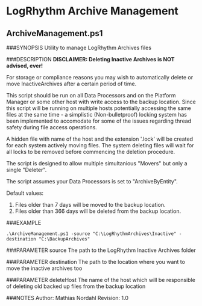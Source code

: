 # LogRhythm Archive Management
## ArchiveManagement.ps1

###SYNOPSIS
Utility to manage LogRhythm Archives files

###DESCRIPTION
**DISCLAIMER: Deleting Inactive Archives is NOT advised, ever!**

For storage or compliance reasons you may wish to automatically delete or move InactiveArchives after a certain period of time.   

This script should be run on all Data Processors and on the Platform Manager or some other host with write access to the backup location.
Since this script will be running on multiple hosts potentially accessing the same files at the same time - a simplistic (Non-bulletproof) locking system
has been implemented to accomodate for some of the issues regarding thread safety during file access operations.

A hidden file with name of the host and the extension '.lock' will be created for each system actively moving files. 
The system deleting files will wait for all locks to be removed before commencing the deletion procedure.

The script is designed to allow multiple simultanious "Movers" but only a single "Deleter".

The script assumes your Data Processors is set to "ArchiveByEntity".

Default values:
1. Files older than 7 days will be moved to the backup location.
2. Files older than 366 days will be deleted from the backup location.

###EXAMPLE
```
.\ArchiveManagement.ps1 -source "C:\LogRhythmArchives\Inactive" -destination "C:\BackupArchives"
```

###PARAMETER source
The path to the LogRhythm Inactive Archives folder

###PARAMETER destination
The path to the location where you want to move the inactive archives too

###PARAMETER deleteHost
The name of the host which will be responsible of deleting old backed up files from the backup location

###NOTES
Author: Mathias Nordahl
Revision: 1.0
